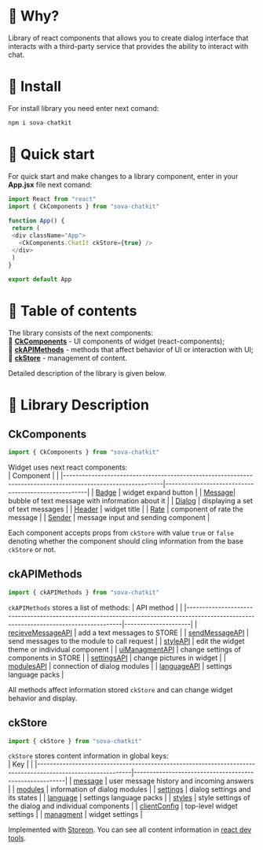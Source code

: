 # :rainbow: Why?
Library of react components that allows you to create dialog interface that interacts with a third-party service that provides the ability to interact with chat.

# :space_invader: Install
For install library you need enter next comand:
```javascript
npm i sova-chatkit
```

# :rocket: Quick start
For quick start and make changes to a library component, enter in your **App.jsx** file next comand: 
```javascript
import React from "react"
import { CkComponents } from "sova-chatkit"
 
function App() {
 return (
 <div className="App">
   <CkComponents.ChatIt ckStore={true} />
 </div>
 )
}
 
export default App
```

# :crown: Table of contents
The library consists of the next components:  
:unicorn:   **[CkComponents](#ckcomponents)** - UI components of widget (react-components);  
:wrench:   **[ckAPIMethods](#ckAPIMethods)** - methods that affect behavior of UI or interaction with UI;  
:blue_book:   **[ckStore](#ckStore)** - management of content.  

Detailed description of the library is given below.
 
 
 
# :memo: Library Description

## CkComponents
```javascript
import { CkComponents } from "sova-chatkit"
```  

Widget uses next react components:  
| Component                                                                                                   |                                                     | 
|-------------------------------------------------------------------------------------------------------------|-----------------------------------------------------| 
| [Badge](https://github.com/sovaai/chatKit-lib/blob/master/docs/components/badge.md "Read about badge")      | widget expand button                                |
| [Message](https://github.com/sovaai/chatKit-lib/blob/master/docs/components/message.md "Read about message")| bubble of text message with information about it    | 
| [Dialog](https://github.com/sovaai/chatKit-lib/blob/master/docs/components/dialog.md "Read about dialog")   | displaying a set of text messages                   |
| [Header](https://github.com/sovaai/chatKit-lib/blob/master/docs/components/header.md "Read about header")   | widget title                                        | 
| [Rate](https://github.com/sovaai/chatKit-lib/blob/master/docs/components/rate.md "Read about rate")         | component of rate the message                       | 
| [Sender](https://github.com/sovaai/chatKit-lib/blob/master/docs/components/sender.md "Read about sender")   | message input and sending component                 | 

Each component accepts props from `ckStore` with value `true` or `false` denoting whether the component should cling information from the base `ckStore` or not.



## ckAPIMethods
```javascript
import { ckAPIMethods } from "sova-chatkit"
```
`ckAPIMethods` stores a list of methods:
| API method                                                                                                                            |                     | 
|---------------------------------------------------------------------------------------------------------------------------------------|---------------------| 
| [recieveMessageAPI](https://github.com/sovaai/chatKit-lib/blob/master/docs/apimethods/recieveMessageAPI.md "Read about this method")  | add a text messages to STORE  |
| [sendMessageAPI](https://github.com/sovaai/chatKit-lib/blob/master/docs/apimethods/sendMessageAPI.md "Read about this method")        | send messages to the module to call request     | 
| [styleAPI](https://github.com/sovaai/chatKit-lib/blob/master/docs/apimethods/styleAPI.md "Read about this method")                    | edit the widget theme or individual component     | 
| [uiManagmentAPI](https://github.com/sovaai/chatKit-lib/blob/master/docs/apimethods/uiManagmentAPI.md "Read about this method")        | change settings of components in STORE     |
| [settingsAPI](https://github.com/sovaai/chatKit-lib/blob/master/docs/apimethods/settingsAPI.md "Read about this method")              | change pictures in widget     | 
| [modulesAPI](https://github.com/sovaai/chatKit-lib/blob/master/docs/apimethods/modulesAPI.md "Read about this method")                | connection of dialog modules   |
| [languageAPI](https://github.com/sovaai/chatKit-lib/blob/master/docs/apimethods/languageAPI.md "Read about this method")           | settings language packs    |

All methods affect information stored `ckStore` and can change widget behavior and display.

 

## ckStore
```javascript
import { ckStore } from "sova-chatkit"
```

`ckStore` stores content information in global keys:  
| Key                                                                                                        |                                                        | 
|------------------------------------------------------------------------------------------------------------|--------------------------------------------------------| 
| [message](https://github.com/sovaai/chatKit-lib/blob/master/docs/ckStore/message.md "Read more")           | user message history and incoming answers              |
| [modules](https://github.com/sovaai/chatKit-lib/blob/master/docs/ckStore/modules.md "Read more")           | information of dialog modules                          | 
| [settings](https://github.com/sovaai/chatKit-lib/blob/master/docs/ckStore/settings.md "Read more")         | dialog settings and its states                         |
| [language](https://github.com/sovaai/chatKit-lib/blob/master/docs/ckStore/language.md "Read more")         | settings language packs                                | 
| [styles](https://github.com/sovaai/chatKit-lib/blob/master/docs/ckStore/styles.md "Read more")             | style settings of the dialog and individual components | 
| [clientConfig](https://github.com/sovaai/chatKit-lib/blob/master/docs/ckStore/clientConfig.md "Read more") | top-level widget settings                              | 
| [managment](https://github.com/sovaai/chatKit-lib/blob/master/docs/ckStore/managment.md "Read more")       | widget settings                                        | 

Implemented with [Storeon](https://github.com/storeon/storeon). You can see all content information in [react dev tools](https://chrome.google.com/webstore/detail/react-developer-tools/fmkadmapgofadopljbjfkapdkoienihi).
